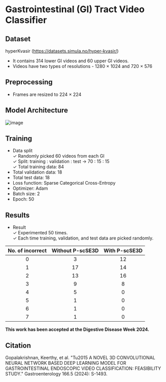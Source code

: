 # Gastrointestinal (GI) Tract Video Classifier
## Dataset
hyperKvasir (https://datasets.simula.no/hyper-kvasir/) <br>
* It contains 314 lower GI videos and 60 upper GI videos. <be>
* Videos have two types of resolutions - 1280 × 1024 and 720 × 576 <be>

## Preprocessing
* Frames are resized to 224 × 224 <be>

## Model Architecture
![image](https://github.com/mrinal054/gastrointestinal-video-classifier/assets/44781227/c4598acf-a6f6-4cea-a70d-9dcf90dcbb0f)


## Training
- Data split <br>
    &check; Randomly picked 60 videos from each GI <br>
    &check; Split: training : validation : test -> 70 : 15 : 15 <br>
    &check; Total training data: 84 <br>
- Total validation data: 18 <br>
- Total test data: 18 <br>
- Loss function: Sparse Categorical Cross-Entropy <br>
- Optimizer: Adam <br>
- Batch size: 2 <br>
- Epoch: 50 <br>

## Results
- Result <br>
    &check; Experimented 50 times. <br>
    &check; Each time training, validation, and test data are picked randomly. <br>
 
| No. of incorrect | Without P-scSE3D | With P-scSE3D |
| :---: | :---: |  :---: |
| 0 | 3 |  12 |
| 1 | 17 |  14 |
| 2 | 13 |  16 |
| 3 | 9 |  8 |
| 4 | 5 |  0 |
| 5 | 1 |  0 |
| 6 | 1 |  0 |
| 7 | 1 |  0 |

**This work has been accepted at the Digestive Disease Week 2024.**

## Citation
Gopalakrishnan, Keerthy, et al. "Tu2015 A NOVEL 3D CONVOLUTIONAL NEURAL NETWORK BASED DEEP LEARNING MODEL FOR GASTROINTESTINAL ENDOSCOPIC VIDEO CLASSIFICATION: FEASIBILITY STUDY." Gastroenterology 166.5 (2024): S-1493.








